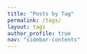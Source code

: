 ```yaml
---
title: "Posts by Tag"
permalink: /tags/
layout: tags
author_profile: true
nav: "sidebar-contents"
---
```

